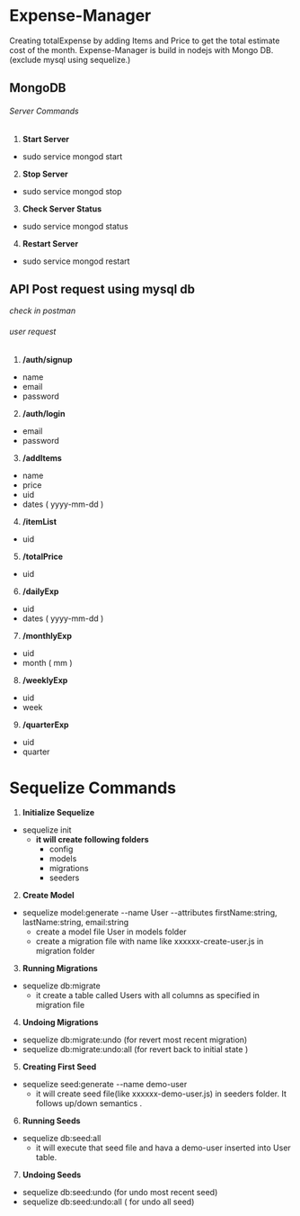 # Expense-Manager
Creating totalExpense by adding Items and Price to get the total estimate cost of the month. Expense-Manager is build in nodejs with Mongo DB.(exclude mysql using sequelize.)


<!-- **SET Mysql sql_mode _ONLY_FULL_GROUP_BY = "";_**

**SET GLOBAL sql_mode=(SELECT REPLACE(@@sql_mode,'ONLY_FULL_GROUP_BY',''));** -->

## MongoDB

###### Server Commands

1. **Start Server**

- sudo service mongod start

2. **Stop Server**

- sudo service mongod stop

3. **Check Server Status**

- sudo service mongod status

4. **Restart Server**

- sudo service mongod restart



## API Post request using mysql db
*check in postman*
###### user request

1. **/auth/signup**

- name 
- email 
- password

2. **/auth/login**

- email
- password

3. **/addItems**

- name
- price
- uid
- dates ( yyyy-mm-dd )

4. **/itemList**

- uid

5. **/totalPrice**

- uid

6. **/dailyExp**

- uid
- dates ( yyyy-mm-dd )

7. **/monthlyExp**

- uid
- month ( mm )

8. **/weeklyExp**

- uid
- week

9. **/quarterExp**

- uid 
- quarter

# Sequelize Commands

1. **Initialize Sequelize**

- sequelize init
    - **it will create following folders**
        - config
        - models
        - migrations
        - seeders

2. **Create Model**

- sequelize model:generate --name User --attributes firstName:string, lastName:string, email:string
    - create a model file User in models folder
    - create a migration file with name like xxxxxx-create-user.js in migration folder
    
3. **Running Migrations**
    
- sequelize db:migrate
    - it create a table called Users with all columns as specified in migration file
    
4. **Undoing Migrations**

- sequelize db:migrate:undo (for revert most recent migration)
- sequelize db:migrate:undo:all (for revert back to initial state )

5. **Creating First Seed**

- sequelize seed:generate --name demo-user
    - it will create seed file(like xxxxxx-demo-user.js) in seeders folder. It follows up/down semantics .
    
6. **Running Seeds**

- sequelize db:seed:all
    - it will execute that seed file and hava a demo-user inserted into User table.
    
7. **Undoing Seeds**

- sequelize db:seed:undo    (for undo most recent seed)
- sequelize db:seed:undo:all    ( for undo all seed)


